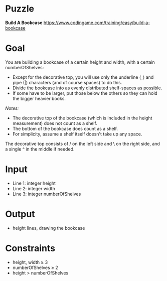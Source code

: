 # Puzzle
**Build A Bookcase** https://www.codingame.com/training/easy/build-a-bookcase

# Goal
You are building a bookcase of a certain height and width, with a certain numberOfShelves:
* Except for the decorative top, you will use only the underline (_) and pipe (|) characters (and of course spaces) to do this.
* Divide the bookcase into as evenly distributed shelf-spaces as possible.
* If some have to be larger, put those below the others so they can hold the bigger heavier books.

*Notes:*  
* The decorative top of the bookcase (which is included in the height measurement) does not count as a shelf.
* The bottom of the bookcase does count as a shelf.
* For simplicity, assume a shelf itself doesn't take up any space.

The decorative top consists of / on the left side and \ on the right side, and a single ^ in the middle if needed.

# Input
* Line 1: integer height
* Line 2: integer width
* Line 3: integer numberOfShelves

# Output
* height lines, drawing the bookcase

# Constraints
* height, width ≥ 3
* numberOfShelves ≥ 2
* height > numberOfShelves
